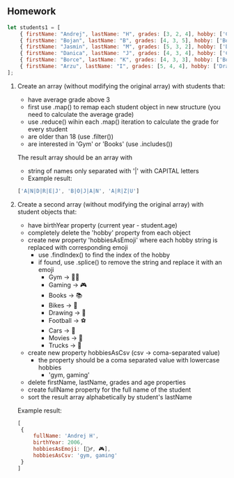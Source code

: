 ## Homework

```JavaScript
let students1 = [
	{ firstName: "Andrej", lastName: "H", grades: [3, 2, 4], hobby: ['Gym', 'Gaming'], age: 19 },
	{ firstName: "Bojan", lastName: "B", grades: [4, 3, 5], hobby: ['Books', 'Bikes'], age: 33 },
	{ firstName: "Jasmin", lastName: "M", grades: [5, 3, 2], hobby: ['Drawing', 'Football'], age: 15 },
	{ firstName: "Danica", lastName: "J", grades: [4, 3, 4], hobby: ['Cars', 'Movies'], age: 18 },
	{ firstName: "Borce", lastName: "K", grades: [4, 3, 3], hobby: ['Books', 'Trucks'], age: 16 },
	{ firstName: "Arzu", lastName: "I", grades: [5, 4, 4], hobby: ['Drawing', 'Gym'], age: 20 }
];
```

1. Create an array (without modifying the original array) with students that:

   - have average grade above 3
   - first use .map() to remap each student object in new structure (you need to calculate the average grade)
   - use .reduce() wihin each .map() iteration to calculate the grade for every student
   - are older than 18 (use .filter())
   - are interested in 'Gym' or 'Books' (use .includes())

   The result array should be an array with

   - string of names only separated with '|' with CAPITAL letters
   - Example result:

   ```JavaScript
   ['A|N|D|R|E|J', 'B|O|J|A|N', 'A|R|Z|U']
   ```

2. Create a second array (without modifying the original array) with student objects that:

   - have birthYear property (current year - student.age)
   - completely delete the 'hobby' property from each object
   - create new property 'hobbiesAsEmoji' where each hobby string is replaced with corresponding emoji
     - use .findIndex() to find the index of the hobby
     - if found, use .splice() to remove the string and replace it with an emoji
       - Gym -> 🏋️‍♂️
       - Gaming -> 🎮
       - Books -> 📚
       - Bikes -> 🚴
       - Drawing -> 🎨
       - Football -> ⚽
       - Cars -> 🚗
       - Movies -> 🎥
       - Trucks -> 🚚
   - create new property hobbiesAsCsv (csv -> coma-separated value)
     - the property should be a coma separated value with lowercase hobbies
       - 'gym, gaming'
   - delete firstName, lastName, grades and age properties
   - create fullName property for the full name of the student
   - sort the result array alphabetically by student's lastName

   Example result:

   ```JavaScript
   [
   	{
   		fullName: 'Andrej H',
   		birthYear: 2006,
   		hobbiesAsEmoji: [🏋️‍♂️, 🎮],
   		hobbiesAsCsv: 'gym, gaming'
   	}
   ]
   ```
